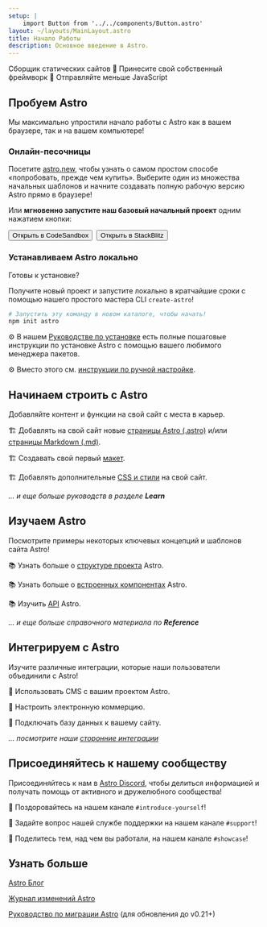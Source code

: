 ```yaml
---
setup: |
    import Button from '../../components/Button.astro'
layout: ~/layouts/MainLayout.astro
title: Начало Работы
description: Основное введение в Astro.
---
```


Cборщик статических сайтов  🚀  Принесите свой собственный фреймворк  🚀  Отправляйте меньше JavaScript

## Пробуем Astro

Мы максимально упростили начало работы с Astro как в вашем браузере, так и на вашем компьютере!

### Онлайн-песочницы

Посетите [astro.new](https://astro.new), чтобы узнать о самом простом способе «попробовать, прежде чем купить». Выберите один из множества начальных шаблонов и начните создавать полную рабочую версию Astro прямо в браузере!

Или **мгновенно запустите наш базовый начальный проект** одним нажатием кнопки:

<div style="display: flex; flex-wrap: wrap; gap: 0.5rem;">
    <Button href="https://astro.new/starter?on=codesandbox">Открыть в CodeSandbox</Button>
    <Button href="https://astro.new/starter?on=stackblitz">Открыть в StackBlitz</Button>
</div>

### Устанавливаем Astro локально

Готовы к установке?

Получите новый проект и запустите локально в кратчайшие сроки с помощью нашего простого мастера CLI `create-astro`!

```bash
# Запустить эту команду в новом каталоге, чтобы начать!
npm init astro
```

⚙️ В нашем [Руководстве по установке](/en/install/auto) есть полные пошаговые инструкции по установке Astro с помощью вашего любимого менеджера пакетов.

⚙️ Вместо этого см. [инструкции по ручной настройке](/en/install/manual/).


## Начинаем строить с Astro

Добавляйте контент и функции на свой сайт с места в карьер.

🏗️ Добавлять на свой сайт новые [страницы Astro (.astro)](/en/core-concepts/astro-pages) и/или [страницы Markdown (.md)](/en/guides/markdown-content).

🏗️ Создавать свой первый [макет](/en/core-concepts/layouts).

🏗️ Добавлять дополнительные [CSS и стили](/en/guides/styling) на свой сайт. 

*... и еще больше руководств в разделе **Learn***



## Изучаем Astro

Посмотрите примеры некоторых ключевых концепций и шаблонов сайта Astro!

📚 Узнать больше о [структуре проекта](/en/core-concepts/project-structure) Astro.

📚 Узнать больше о [встроенных компонентах](/en/reference/api-reference/#built-in-components) Astro.

📚 Изучить [API](/en/reference/api-reference) Astro.

*... и еще больше справочного материала по **Reference***

## Интегрируем с Astro

Изучите различные интеграции, которые наши пользователи объединили с Astro!

🧰 Использовать CMS с вашим проектом Astro.

🧰 Настроить электронную коммерцию.

🧰 Подключать базу данных к вашему сайту.

*... посмотрите наши [сторонние интеграции](/en/integrations/integrations)*



## Присоединяйтесь к нашему сообществу

Присоединяйтесь к нам в [Astro Discord](https://astro.build/chat), чтобы делиться информацией и получать помощь от активного и дружелюбного сообщества!

💬 Поздоровайтесь на нашем канале `#introduce-yourself`!

💬 Задайте вопрос нашей службе поддержки на нашем канале `#support`!

💬 Поделитесь тем, над чем вы работали, на нашем канале `#showcase`!


## Узнать больше

[Astro Блог](https://astro.build/blog/)

[Журнал изменений Astro](https://github.com/withastro/astro/blob/main/packages/astro/CHANGELOG.md)

[Руководство по миграции Astro](/en/migrate) (для обновления до v0.21+)
